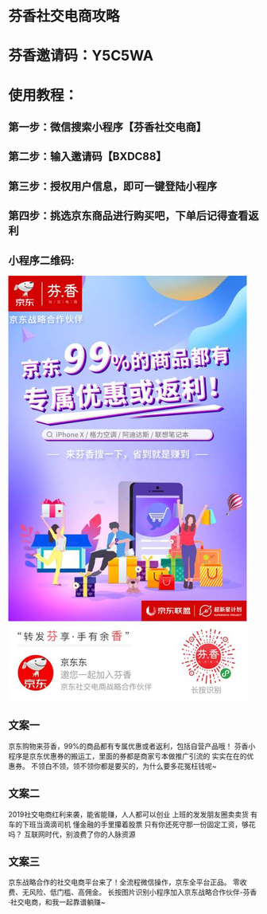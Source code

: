 # 芬香社交电商攻略
# 芬香邀请码：Y5C5WA
# 使用教程：
## 第一步：微信搜索小程序【芬香社交电商】
## 第二步：输入邀请码【BXDC88】
## 第三步：授权用户信息，即可一键登陆小程序
## 第四步：挑选京东商品进行购买吧，下单后记得查看返利

## 小程序二维码:
![avatar](./image/qr.jpg)

## 文案一
京东购物来芬香，99%的商品都有专属优惠或者返利，包括自营产品哦！
芬香小程序是京东优惠券的搬运工，里面的券都是商家亏本做推广引流的 实实在在的优惠券。
不领白不领，领不领你都是要买的，为什么要多花冤枉钱呢~

## 文案二
2019社交电商红利来袭，能省能赚，人人都可以创业
上班的发发朋友圈卖卖货
有车的下班当滴滴司机
懂金融的手里攥着股票
只有你还死守那一份固定工资，够花吗？
互联网时代，别浪费了你的人脉资源

## 文案三
京东战略合作的社交电商平台来了！全流程微信操作，京东全平台正品。
零收费、无风险、低门槛、高佣金。
长按图片识别小程序加入京东战略合作伙伴-芬香·社交电商，和我一起靠谱躺赚~
